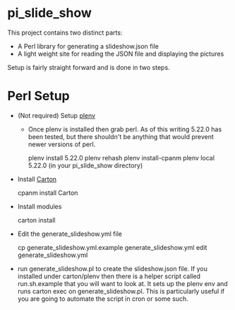 pi_slide_show
=============

This project contains two distinct parts:

* A Perl library for generating a slideshow.json file
* A light weight site for reading the JSON file and displaying the pictures

Setup is fairly straight forward and is done in two steps.

# Perl Setup

* (Not required) Setup [plenv](https://github.com/tokuhirom/plenv)
  * Once plenv is installed then grab perl.  As of this writing 5.22.0 has been tested, but there shouldn't be anything that would prevent newer versions of perl.

    plenv install 5.22.0
    plenv rehash
    plenv install-cpanm
    plenv local 5.22.0 (in your pi_slide_show directory)

* Install [Carton](https://metacpan.org/pod/Carton)

  cpanm install Carton

* Install modules

  carton install

* Edit the generate_slideshow.yml file

  cp generate_slideshow.yml.example generate_slideshow.yml
  edit generate_slideshow.yml

* run generate_slideshow.pl to create the slideshow.json file.  If you installed under carton/plenv then there is a helper script called run.sh.example that you will want to look at.  It sets up the plenv env and runs carton exec on generate_slideshow.pl.  This is particularly useful if you are going to automate the script in cron or some such.
